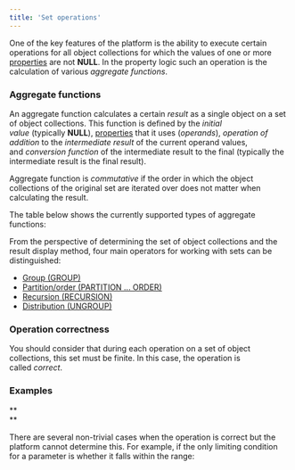 ```yaml
---
title: 'Set operations'
---
```


One of the key features of the platform is the ability to execute certain operations for all object collections for which the values of one or more [properties](Properties.md) are not **NULL**. In the property logic such an operation is the calculation of various *aggregate functions*. 

### Aggregate functions

An aggregate function calculates a certain *result* as a single object on a set of object collections. This function is defined by the *initial value* (typically **NULL**), [properties](Properties.md) that it uses (*operands*), *operation of addition* to the *intermediate result* of the current operand values, and *conversion function* of the intermediate result to the final (typically the intermediate result is the final result).

Aggregate function is *commutative* if the order in which the object collections of the original set are iterated over does not matter when calculating the result. 

The table below shows the currently supported types of aggregate functions:


From the perspective of determining the set of object collections and the result display method, four main operators for working with sets can be distinguished:

-   [Group (GROUP)](Grouping_GROUP.md)
-   [Partition/order (PARTITION ... ORDER)](Partitioning_sorting_PARTITION_..._ORDER.md)
-   [Recursion (RECURSION)](Recursion_RECURSION.md)
-   [Distribution (UNGROUP)](Distribution_UNGROUP.md)

### Operation correctness

You should consider that during each operation on a set of object collections, this set must be finite. In this case, the operation is called *correct*.

### Examples


**  
**

There are several non-trivial cases when the operation is correct but the platform cannot determine this. For example, if the only limiting condition for a parameter is whether it falls within the range:

